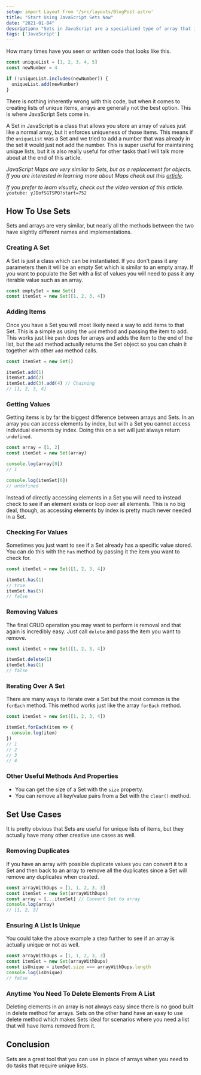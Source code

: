 ```yaml
---
setup: import Layout from '/src/layouts/BlogPost.astro'
title: "Start Using JavaScript Sets Now"
date: "2021-01-04"
description: "Sets in JavaScript are a specialized type of array that is perfect for unique lists."
tags: ['JavaScript']
---
```


How many times have you seen or written code that looks like this.
```js
const uniqueList = [1, 2, 3, 4, 5]
const newNumber = 4

if (!uniqueList.includes(newNumber)) {
  uniqueList.add(newNumber)
}
```
There is nothing inherently wrong with this code, but when it comes to creating lists of unique items, arrays are generally not the best option. This is where JavaScript Sets come in.

A Set in JavaScript is a class that allows you store an array of values just like a normal array, but it enforces uniqueness of those items. This means if the `uniqueList` was a Set and we tried to add a number that was already in the set it would just not add the number. This is super useful for maintaining unique lists, but it is also really useful for other tasks that I will talk more about at the end of this article.

*JavaScript Maps are very similar to Sets, but as a replacement for objects. If you are interested in learning more about Maps check out this [article](/2020-12/javascript-maps).*

*If you prefer to learn visually, check out the video version of this article.*
`youtube: yJDofSGTSPQ?start=752`

## How To Use Sets

Sets and arrays are very similar, but nearly all the methods between the two have slightly different names and implementations.

### Creating A Set

A Set is just a class which can be instantiated. If you don't pass it any parameters then it will be an empty Set which is similar to an empty array. If you want to populate the Set with a list of values you will need to pass it any iterable value such as an array.
```js
const emptySet = new Set()
const itemSet = new Set([1, 2, 3, 4])
```

### Adding Items

Once you have a Set you will most likely need a way to add items to that Set. This is a simple as using the `add` method and passing the item to add. This works just like `push` does for arrays and adds the item to the end of the list, but the `add` method actually returns the Set object so you can chain it together with other `add` method calls.
```js
const itemSet = new Set()

itemSet.add(1)
itemSet.add(2)
itemSet.add(3).add(4) // Chaining
// [1, 2, 3, 4]
```

### Getting Values

Getting items is by far the biggest difference between arrays and Sets. In an array you can access elements by index, but with a Set you cannot access individual elements by index. Doing this on a set will just always return `undefined`.
```js
const array = [1, 2]
const itemSet = new Set(array)

console.log(array[0])
// 1

console.log(itemSet[0])
// undefined
```
Instead of directly accessing elements in a Set you will need to instead check to see if an element exists or loop over all elements. This is no big deal, though, as accessing elements by index is pretty much never needed in a Set.

### Checking For Values

Sometimes you just want to see if a Set already has a specific value stored. You can do this with the `has` method by passing it the item you want to check for.
```js
const itemSet = new Set([1, 2, 3, 4])

itemSet.has(1)
// true
itemSet.has(5)
// false
```

### Removing Values

The final CRUD operation you may want to perform is removal and that again is incredibly easy. Just call `delete` and pass the item you want to remove.
```js
const itemSet = new Set([1, 2, 3, 4])

itemSet.delete(1)
itemSet.has(1)
// false
```

### Iterating Over A Set

There are many ways to iterate over a Set but the most common is the `forEach` method. This method works just like the array `forEach` method.
```js
const itemSet = new Set([1, 2, 3, 4])

itemSet.forEach(item => {
  console.log(item)
})
// 1
// 2
// 3
// 4
```

### Other Useful Methods And Properties

* You can get the size of a Set with the `size` property.
* You can remove all key/value pairs from a Set with the `clear()` method.

## Set Use Cases

It is pretty obvious that Sets are useful for unique lists of items, but they actually have many other creative use cases as well.

### Removing Duplicates

If you have an array with possible duplicate values you can convert it to a Set and then back to an array to remove all the duplicates since a Set will remove any duplicates when created.
```js
const arrayWithDups = [1, 1, 2, 3, 3]
const itemSet = new Set(arrayWithDups)
const array = [...itemSet] // Convert Set to array
console.log(array)
// [1, 2, 3]
```

### Ensuring A List Is Unique

You could take the above example a step further to see if an array is actually unique or not as well.
```js
const arrayWithDups = [1, 1, 2, 3, 3]
const itemSet = new Set(arrayWithDups)
const isUnique = itemSet.size === arrayWithDups.length
console.log(isUnique)
// false
```

### Anytime You Need To Delete Elements From A List

Deleting elements in an array is not always easy since there is no good built in delete method for arrays. Sets on the other hand have an easy to use delete method which makes Sets ideal for scenarios where you need a list that will have items removed from it. 

## Conclusion

Sets are a great tool that you can use in place of arrays when you need to do tasks that require unique lists.